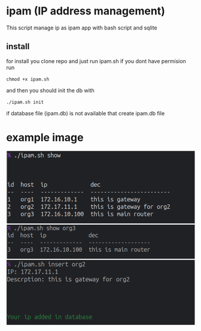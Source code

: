 # ipam (IP address management)
This script manage ip as ipam app with bash script and sqlite

## install

for install  you  clone repo and just run ipam.sh
if you dont have permision run
```
chmod +x ipam.sh
```
and then you should init the db with
```
./ipam.sh init
``` 
if database file (ipam.db) is not available that create ipam.db file 

# example image

<img src="https://raw.githubusercontent.com/hoseinmontazer/ipam/main/image/image1.png" width=700>
<img src="https://raw.githubusercontent.com/hoseinmontazer/ipam/main/image/image2.png" width=700>
<img src="https://raw.githubusercontent.com/hoseinmontazer/ipam/main/image/image3.png" width=700>